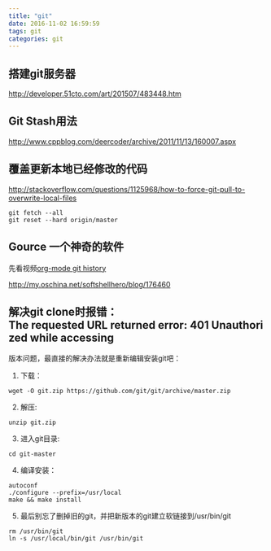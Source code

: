 ```yaml
---
title: "git"
date: 2016-11-02 16:59:59
tags: git 
categories: git
---
```


## 搭建git服务器

http://developer.51cto.com/art/201507/483448.htm


## Git Stash用法

http://www.cppblog.com/deercoder/archive/2011/11/13/160007.aspx


## 覆盖更新本地已经修改的代码

http://stackoverflow.com/questions/1125968/how-to-force-git-pull-to-overwrite-local-files

```
git fetch --all
git reset --hard origin/master
```

## Gource 一个神奇的软件

先看视频[org-mode git history](http://v.youku.com/v_show/id_XMjQxMjMzNjI4.html)

http://my.oschina.net/softshellhero/blog/176460



## 解决git clone时报错：The requested URL returned error: 401 Unauthorized while accessing

版本问题，最直接的解决办法就是重新编辑安装git吧：
1. 下载：

```
wget -O git.zip https://github.com/git/git/archive/master.zip
```

2. 解压:

```
unzip git.zip
```

3. 进入git目录:

```
cd git-master
```

4. 编译安装：

```
autoconf
./configure --prefix=/usr/local
make && make install
```

5. 最后别忘了删掉旧的git，并把新版本的git建立软链接到/usr/bin/git

```
rm /usr/bin/git
ln -s /usr/local/bin/git /usr/bin/git
```
